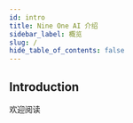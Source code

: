 ```yaml
---
id: intro
title: Nine One AI 介绍
sidebar_label: 概览
slug: /
hide_table_of_contents: false
---
```


## Introduction

欢迎阅读